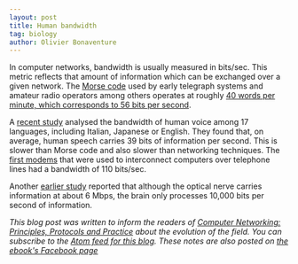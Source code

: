 ```yaml
---
layout: post
title: Human bandwidth
tag: biology
author: Olivier Bonaventure
---
```


In computer networks, bandwidth is usually measured in bits/sec. This metric reflects that amount of information which can be exchanged over a given network. The [Morse code](https://en.wikipedia.org/wiki/Morse_code) used by early telegraph systems and amateur radio operators among others operates at roughly [40 words per minute, which corresponds to 56 bits per second](https://en.wikipedia.org/wiki/Orders_of_magnitude_(bit_rate)#cite_note-morse-4).

A [recent study](https://www.sciencemag.org/news/2019/09/human-speech-may-have-universal-transmission-rate-39-bits-second) analysed the bandwidth of human
voice among 17 languages, including Italian, Japanese or English. They found that, on average, human speech carries 39 bits of information per second. This is slower than Morse code and also slower than networking techniques. The [first modems](https://en.wikipedia.org/wiki/Modem) that were used to interconnect computers over telephone lines had a bandwidth of 110 bits/sec. 

Another [earlier study](https://www.cell.com/trends/cognitive-sciences/fulltext/S1364-6613(10)00029-X) reported that although the optical nerve carries information at about 6 Mbps, the brain only processes 10,000 bits per second of information.

*This blog post was written to inform the readers of [Computer Networking: Principles, Protocols and Practice](https://www.computer-networking.info) about the evolution of the field. You can subscribe to the [Atom feed for this blog](http://blog.computer-networking.info/feed.xml). These notes are also posted on [the ebook's Facebook page](https://www.facebook.com/Computer-Networking-Principles-Protocols-and-Practice-129951043755620/)*